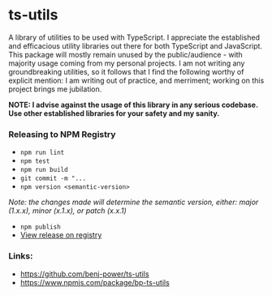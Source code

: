 # ts-utils
A library of utilities to be used with TypeScript. I appreciate the established and efficacious utility
libraries out there for both TypeScript and JavaScript. This package will mostly remain unused by the
public/audience - with majority usage coming from my personal projects. I am not writing any
groundbreaking utilities, so it follows that I find the following worthy of explicit mention: I am
writing out of practice, and merriment; working on this project brings me jubilation.
 
**NOTE: I advise against the usage of this library in any serious codebase. Use other established
libraries for your safety and my sanity.**   

### Releasing to NPM Registry
- `npm run lint`
- `npm test`
- `npm run build`
- `git commit -m "...`
- `npm version <semantic-version>`

_Note: the changes made will determine the semantic version, either: major (1.x.x), minor (x.1.x), or
patch (x.x.1)_
- `npm publish`
- [View release on registry](https://www.npmjs.com/package/bp-ts-utils?activeTab=versions)

### Links:
- https://github.com/benj-power/ts-utils
- https://www.npmjs.com/package/bp-ts-utils